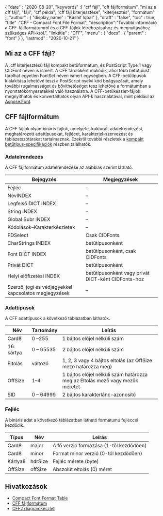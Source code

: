 {
  "date" : "2020-08-20",
  "keywords" :[ "cff fájl", "cff fájlformátum", "mi az a cff fájl", "fájl", "cff példa", "cff fájl kiterjesztése", "kiterjesztés", "formátum" ],
  "author" : {
    "display_name" : "Kashif Iqbal"
},
  "draft" : "false",
  "toc" : true,
  "title" :"CFF - Compact Font File Format",
  "description":"További információ a CFF-fájlformátumról és a CFF-fájlok létrehozásához és megnyitásához szükséges API-król.",
  "linktitle" : "CFF",
  "menu" : {
    "docs" : {
      "parent" : "font"
}
},
  "lastmod" : "2020-10-21"
}

## Mi az a CFF fájl?

A .cff kiterjesztésű fájl kompakt betűformátum, és PostScript Type 1 vagy CIDFont néven is ismert. A CFF tárolóként működik, ahol több betűtípust tárolhat egyetlen FontSet néven ismert egységben. A CFF-betűtípusok kialakítása lehetővé teszi a PostScript nyelvi kód beágyazását, amely további rugalmasságot és bővíthetőséget tesz lehetővé a formátumban a nyomtatókörnyezetekkel való használatra. A CFF-betűkészlet-fájlok megnyithatók és konvertálhatók olyan API-k használatával, mint például az [Aspose.Font](https://products.aspose.com/font).

## CFF fájlformátum

A CFF fájlok olyan bináris fájlok, amelyek strukturált adatelrendezést, meghatározott adattípusokat, fejlécet, karakterjel-szervezést és táblázatszótárakat tartalmaznak. Ezekről további részletek a [kompakt betűtípus-specifikációk](https://learn.microsoft.com/en-us/typography/opentype/spec/cff) részben találhatók.

### Adatelrendezés
A CFF fájlformátum adatelrendezése az alábbiak szerint látható.

|Bejegyzés|Megjegyzések|
---|---|
|Fejléc|–|
|NévINDEX|–|
|Legfelső DICT INDEX|–|
|String INDEX|–|
|Global Subr INDEX|–|
|Kódolások–Karakterkészletek|–|
|FDSelect|Csak CIDFonts|
|CharStrings INDEX|betűtípusonként|
|Font DICT INDEX|betűtípusonként, csak CIDFonts|
|Privát DICT|betűtípusonként|
|Helyi előfizetési INDEX|betűtípusonként vagy privát DICT-ként CIDFonts-hoz|
|Szerzői jogi és védjegyekkel kapcsolatos megjegyzések|–|

### Adattípusok

A CFF adattípusok a következő táblázatban láthatók.

|Név|Tartomány|Leírás|
---|---|---|
|Card8|0 –255|1 bájtos előjel nélküli szám|
|16. kártya|0 – 65535|2 bájtos előjel nélküli szám|
|Eltolás|változó|1, 2, 3 vagy 4 bájtos eltolás (az OffSize mező határozza meg)|
|OffSize|1–4|1 bájtos előjel nélküli szám határozza meg az Eltolás mező vagy mezők méretét|
|SID|0 – 64999|2 bájtos karakterlánc-azonosító|

### Fejléc

A bináris adat a következő táblázatban látható formátumú fejléccel kezdődik.

|Típus|Név|Leírás|
---|---|---|
|Card8|major|A fő verzió formázása (1-től kezdődően)|
|Card8|minor|Format minor verzió (0-tól kezdődően)|
|Kártya8|hdrSize| Fejléc mérete (byte)|
|OffSize|offSize|Abszolút eltolás (0) méret|

## Hivatkozások

* [Compact Font Format Table](https://learn.microsoft.com/en-us/typography/opentype/spec/cff)
* [CFF fájlformátum](https://adobe-type-tools.github.io/font-tech-notes/pdfs/5176.CFF.pdf)
* [CFF2 diagramkészlet](https://learn.microsoft.com/en-us/typography/opentype/spec/cff2charstr)

